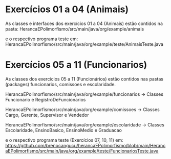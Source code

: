 # **Exercícios 01 a 04 (Animais)**
As classes e interfaces dos exercícios 01 a 04 (Animais) estão contidos na pasta: HerancaEPolimorfismo/src/main/java/org/example/animais

e o respectivo programa teste em: HerancaEPolimorfismo/src/main/java/org/example/teste/AnimaisTeste.java


# **Exercícios 05 a 11 (Funcionarios)**
As classes dos exercícios 05 a 11 (Funcionários) estão contidos nas pastas (packages) funcionarios, comissoes e escolaridade. 

HerancaEPolimorfismo/src/main/java/org/example/funcionarios → Classes Funcionario e RegistroDeFuncionarios

HerancaEPolimorfismo/src/main/java/org/example/comissoes → Classes Cargo, Gerente, Supervisor e Vendedor

HerancaEPolimorfismo/src/main/java/org/example/escolaridade → Classes Escolaridade, EnsinoBasico, EnsinoMedio e Graduacao

e o respectivo programa teste (Exercícios 07, 10, 11) em:
https://github.com/brenocangucu/herancaEPolimorfismo/blob/main/HerancaEPolimorfismo/src/main/java/org/example/teste/FuncionariosTeste.java






